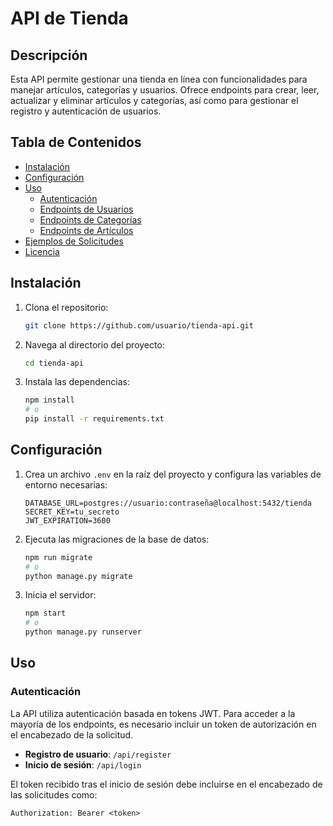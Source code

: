 # API de Tienda

## Descripción

Esta API permite gestionar una tienda en línea con funcionalidades para manejar artículos, categorías y usuarios. Ofrece endpoints para crear, leer, actualizar y eliminar artículos y categorías, así como para gestionar el registro y autenticación de usuarios.

## Tabla de Contenidos

- [Instalación](#instalación)
- [Configuración](#configuración)
- [Uso](#uso)
  - [Autenticación](#autenticación)
  - [Endpoints de Usuarios](#endpoints-de-usuarios)
  - [Endpoints de Categorías](#endpoints-de-categorías)
  - [Endpoints de Artículos](#endpoints-de-artículos)
- [Ejemplos de Solicitudes](#ejemplos-de-solicitudes)
- [Licencia](#licencia)

## Instalación

1. Clona el repositorio:

    ```bash
    git clone https://github.com/usuario/tienda-api.git
    ```

2. Navega al directorio del proyecto:

    ```bash
    cd tienda-api
    ```

3. Instala las dependencias:

    ```bash
    npm install
    # o
    pip install -r requirements.txt
    ```

## Configuración

1. Crea un archivo `.env` en la raíz del proyecto y configura las variables de entorno necesarias:

    ```env
    DATABASE_URL=postgres://usuario:contraseña@localhost:5432/tienda
    SECRET_KEY=tu_secreto
    JWT_EXPIRATION=3600
    ```

2. Ejecuta las migraciones de la base de datos:

    ```bash
    npm run migrate
    # o
    python manage.py migrate
    ```

3. Inicia el servidor:

    ```bash
    npm start
    # o
    python manage.py runserver
    ```

## Uso

### Autenticación

La API utiliza autenticación basada en tokens JWT. Para acceder a la mayoría de los endpoints, es necesario incluir un token de autorización en el encabezado de la solicitud.

- **Registro de usuario**: `/api/register`
- **Inicio de sesión**: `/api/login`

El token recibido tras el inicio de sesión debe incluirse en el encabezado de las solicitudes como:

```http
Authorization: Bearer <token>
